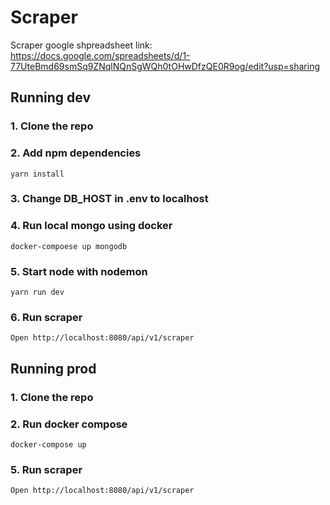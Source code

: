 # Scraper

Scraper google shpreadsheet link:
https://docs.google.com/spreadsheets/d/1-77UteBmd69smSq9ZNqlNQnSgWQh0tOHwDfzQE0R9og/edit?usp=sharing


Running dev
---

### 1. Clone the repo

### 2. Add npm dependencies

``` yarn install ```

### 3. Change DB_HOST in .env to localhost

### 4. Run local mongo using docker

``` docker-compoese up mongodb ```

### 5. Start node with nodemon

``` yarn run dev ```

### 6. Run scraper

```Open http://localhost:8080/api/v1/scraper```

Running prod
---

### 1. Clone the repo

### 2. Run docker compose

``` docker-compose up ```

### 5. Run scraper

```Open http://localhost:8080/api/v1/scraper```